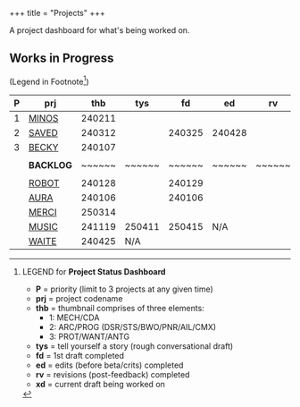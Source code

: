 +++ 
title = "Projects" 
+++

A project dashboard for what's being worked on.

## Works in Progress
(Legend in Footnote[^1])

| P | prj                                                    | thb    | tys    | fd     | ed     | rv     | xd |
| - | ------------------------------------------------------ | ------ | ------ | ------ | ------ | ------ | -- |
| 1 | [MINOS](https://journal.jinnzhong.com/tags/prj-minos/) | 240211 |        |        |        |        | 2  |
| 2 | [SAVED](https://journal.jinnzhong.com/tags/prj-saved/) | 240312 |        | 240325 | 240428 |        | 3  |
| 3 | [BECKY](https://journal.jinnzhong.com/tags/prj-becky/) | 240107 |        |        |        |        | 1  |
|   |                                                        |        |        |        |        |        |    |
|   | **BACKLOG**                                            | ~~~~~~ | ~~~~~~ | ~~~~~~ | ~~~~~~ | ~~~~~~ | ~~ | 
|   |                                                        |        |        |        |        |        |    |
|   | [ROBOT](https://journal.jinnzhong.com/tags/prj-robot/) | 240128 |        | 240129 |        |        | 2  |  
|   | [AURA](https://journal.jinnzhong.com/tags/prj-aura/)   | 240106 |        | 240106 |        |        | 1  |
|   | [MERCI](https://journal.jinnzhong.com/tags/prj-merci/) | 250314 |        |        |        |        |    |
|   | [MUSIC](https://journal.jinnzhong.com/tags/prj-music/) | 241119 | 250411 | 250415 |  N/A   |        |    |
|   | [WAITE](https://journal.jinnzhong.com/tags/prj-waite/) | 240425 |  N/A   |        |        |        |    |


[^1]: LEGEND for **Project Status Dashboard**

    * **P** = priority (limit to 3 projects at any given time)
    * **prj** = project codename
    * **thb** = thumbnail comprises of three elements:
       * 1: MECH/CDA
       * 2: ARC/PROG (DSR/STS/BWO/PNR/AIL/CMX)
       * 3: PROT/WANT/ANTG 
    * **tys** = tell yourself a story (rough conversational draft)
    * **fd** = 1st draft completed
    * **ed** = edits (before beta/crits) completed
    * **rv** = revisions (post-feedback) completed
    * **xd** = current draft being worked on
